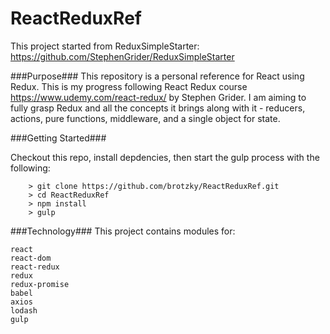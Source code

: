 # ReactReduxRef
This project started from ReduxSimpleStarter: https://github.com/StephenGrider/ReduxSimpleStarter

###Purpose###
This repository is a personal reference for React using Redux. This is my progress following React Redux course https://www.udemy.com/react-redux/ by Stephen Grider. I am aiming to fully grasp Redux and all the concepts it brings along with it - reducers, actions, pure functions, middleware, and a single object for state.

###Getting Started###

Checkout this repo, install depdencies, then start the gulp process with the following:

```
	> git clone https://github.com/brotzky/ReactReduxRef.git
	> cd ReactReduxRef
	> npm install
	> gulp
```



###Technology###
This project contains modules for: 
```
react
react-dom
react-redux
redux
redux-promise
babel
axios
lodash
gulp
```

